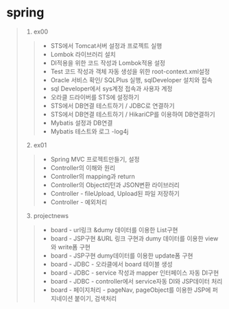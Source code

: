 # spring

>1. ex00
>>  - STS에서 Tomcat서버 설정과 프로젝트 실행
>>  - Lombok 라이브러리 설치
>>  - DI적용을 위한 코드 작성과 Lombok적용 설정
>>  - Test 코드 작성과 객체 자동 생성을 위한 root-context.xml설정
>>  - Oracle 서비스 확인/ SQLPlus 실행, sqlDeveloper 설치와 접속
>>  - sql Developer에서 sys계정 접속과 사용자 계정
>>  - 오라클 드라이버를 STS에 설정하기
>>  - STS에서 DB연결 테스트하기 / JDBC로 연결하기
>>  - STS에서 DB연결 테스트하기 / HikariCP를 이용하여 DB연결하기
>>  - Mybatis 설정과 DB연결
>>  - Mybatis 테스트와 로그 -log4j  
>
>2. ex01 
>>  - Spring MVC 프로젝트만들기, 설정
>>  - Controller의 이해와 원리
>>  - Controller의 mapping과 return
>>  - Controller의 Object리턴과 JSON변환 라이브러리
>>  - Controller - fileUpload, Upload된 파일 저장하기
>>  - Controller - 예외처리
>
>3. projectnews
>> - board - url링크 &dumy 데이터를 이용한 List구현 
>> - board - JSP구현 &URL 링크 구현과 dumy 데이터를 이용한 view와 write폼 구현
>> - board - JSP구현 dumy데이터를 이용한 update폼 구현 
>> - board - JDBC - 오라클에서 board 테이블 생성
>> - board - JDBC - service 작성과 mapper 인터페이스 자동 DI구현
>> - board - JDBC - controller에서 service자동 DI와 JSP데이터 처리
>> - board - 페이지처리 - pageNav, pageObject를 이용한 JSP에 퍼지네이션 붙이기, 검색처리 
> 
>
